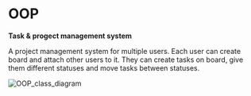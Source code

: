 # OOP
**Task & progect management system**

A project management system for multiple users. Each user can create board and attach other users to it. They can create tasks on board, give them different statuses and move tasks between statuses. 

![OOP_class_diagram](https://user-images.githubusercontent.com/92785368/228459428-21eddbd7-100a-4011-a3b4-66767c1df78c.png)
